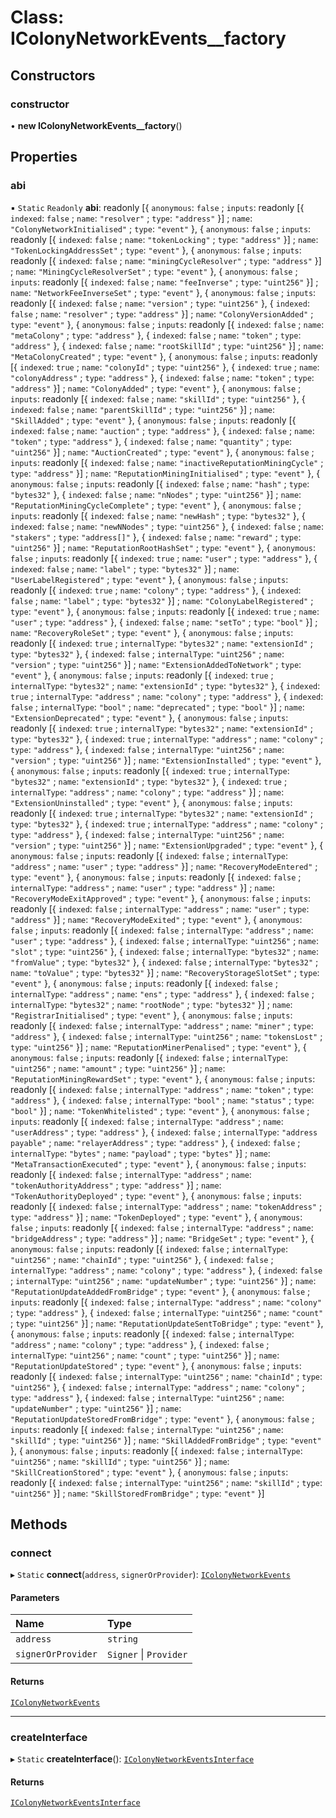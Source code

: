 # Class: IColonyNetworkEvents\_\_factory

## Constructors

### constructor

• **new IColonyNetworkEvents__factory**()

## Properties

### abi

▪ `Static` `Readonly` **abi**: readonly [{ `anonymous`: ``false`` ; `inputs`: readonly [{ `indexed`: ``false`` ; `name`: ``"resolver"`` ; `type`: ``"address"``  }] ; `name`: ``"ColonyNetworkInitialised"`` ; `type`: ``"event"``  }, { `anonymous`: ``false`` ; `inputs`: readonly [{ `indexed`: ``false`` ; `name`: ``"tokenLocking"`` ; `type`: ``"address"``  }] ; `name`: ``"TokenLockingAddressSet"`` ; `type`: ``"event"``  }, { `anonymous`: ``false`` ; `inputs`: readonly [{ `indexed`: ``false`` ; `name`: ``"miningCycleResolver"`` ; `type`: ``"address"``  }] ; `name`: ``"MiningCycleResolverSet"`` ; `type`: ``"event"``  }, { `anonymous`: ``false`` ; `inputs`: readonly [{ `indexed`: ``false`` ; `name`: ``"feeInverse"`` ; `type`: ``"uint256"``  }] ; `name`: ``"NetworkFeeInverseSet"`` ; `type`: ``"event"``  }, { `anonymous`: ``false`` ; `inputs`: readonly [{ `indexed`: ``false`` ; `name`: ``"version"`` ; `type`: ``"uint256"``  }, { `indexed`: ``false`` ; `name`: ``"resolver"`` ; `type`: ``"address"``  }] ; `name`: ``"ColonyVersionAdded"`` ; `type`: ``"event"``  }, { `anonymous`: ``false`` ; `inputs`: readonly [{ `indexed`: ``false`` ; `name`: ``"metaColony"`` ; `type`: ``"address"``  }, { `indexed`: ``false`` ; `name`: ``"token"`` ; `type`: ``"address"``  }, { `indexed`: ``false`` ; `name`: ``"rootSkillId"`` ; `type`: ``"uint256"``  }] ; `name`: ``"MetaColonyCreated"`` ; `type`: ``"event"``  }, { `anonymous`: ``false`` ; `inputs`: readonly [{ `indexed`: ``true`` ; `name`: ``"colonyId"`` ; `type`: ``"uint256"``  }, { `indexed`: ``true`` ; `name`: ``"colonyAddress"`` ; `type`: ``"address"``  }, { `indexed`: ``false`` ; `name`: ``"token"`` ; `type`: ``"address"``  }] ; `name`: ``"ColonyAdded"`` ; `type`: ``"event"``  }, { `anonymous`: ``false`` ; `inputs`: readonly [{ `indexed`: ``false`` ; `name`: ``"skillId"`` ; `type`: ``"uint256"``  }, { `indexed`: ``false`` ; `name`: ``"parentSkillId"`` ; `type`: ``"uint256"``  }] ; `name`: ``"SkillAdded"`` ; `type`: ``"event"``  }, { `anonymous`: ``false`` ; `inputs`: readonly [{ `indexed`: ``false`` ; `name`: ``"auction"`` ; `type`: ``"address"``  }, { `indexed`: ``false`` ; `name`: ``"token"`` ; `type`: ``"address"``  }, { `indexed`: ``false`` ; `name`: ``"quantity"`` ; `type`: ``"uint256"``  }] ; `name`: ``"AuctionCreated"`` ; `type`: ``"event"``  }, { `anonymous`: ``false`` ; `inputs`: readonly [{ `indexed`: ``false`` ; `name`: ``"inactiveReputationMiningCycle"`` ; `type`: ``"address"``  }] ; `name`: ``"ReputationMiningInitialised"`` ; `type`: ``"event"``  }, { `anonymous`: ``false`` ; `inputs`: readonly [{ `indexed`: ``false`` ; `name`: ``"hash"`` ; `type`: ``"bytes32"``  }, { `indexed`: ``false`` ; `name`: ``"nNodes"`` ; `type`: ``"uint256"``  }] ; `name`: ``"ReputationMiningCycleComplete"`` ; `type`: ``"event"``  }, { `anonymous`: ``false`` ; `inputs`: readonly [{ `indexed`: ``false`` ; `name`: ``"newHash"`` ; `type`: ``"bytes32"``  }, { `indexed`: ``false`` ; `name`: ``"newNNodes"`` ; `type`: ``"uint256"``  }, { `indexed`: ``false`` ; `name`: ``"stakers"`` ; `type`: ``"address[]"``  }, { `indexed`: ``false`` ; `name`: ``"reward"`` ; `type`: ``"uint256"``  }] ; `name`: ``"ReputationRootHashSet"`` ; `type`: ``"event"``  }, { `anonymous`: ``false`` ; `inputs`: readonly [{ `indexed`: ``true`` ; `name`: ``"user"`` ; `type`: ``"address"``  }, { `indexed`: ``false`` ; `name`: ``"label"`` ; `type`: ``"bytes32"``  }] ; `name`: ``"UserLabelRegistered"`` ; `type`: ``"event"``  }, { `anonymous`: ``false`` ; `inputs`: readonly [{ `indexed`: ``true`` ; `name`: ``"colony"`` ; `type`: ``"address"``  }, { `indexed`: ``false`` ; `name`: ``"label"`` ; `type`: ``"bytes32"``  }] ; `name`: ``"ColonyLabelRegistered"`` ; `type`: ``"event"``  }, { `anonymous`: ``false`` ; `inputs`: readonly [{ `indexed`: ``true`` ; `name`: ``"user"`` ; `type`: ``"address"``  }, { `indexed`: ``false`` ; `name`: ``"setTo"`` ; `type`: ``"bool"``  }] ; `name`: ``"RecoveryRoleSet"`` ; `type`: ``"event"``  }, { `anonymous`: ``false`` ; `inputs`: readonly [{ `indexed`: ``true`` ; `internalType`: ``"bytes32"`` ; `name`: ``"extensionId"`` ; `type`: ``"bytes32"``  }, { `indexed`: ``false`` ; `internalType`: ``"uint256"`` ; `name`: ``"version"`` ; `type`: ``"uint256"``  }] ; `name`: ``"ExtensionAddedToNetwork"`` ; `type`: ``"event"``  }, { `anonymous`: ``false`` ; `inputs`: readonly [{ `indexed`: ``true`` ; `internalType`: ``"bytes32"`` ; `name`: ``"extensionId"`` ; `type`: ``"bytes32"``  }, { `indexed`: ``true`` ; `internalType`: ``"address"`` ; `name`: ``"colony"`` ; `type`: ``"address"``  }, { `indexed`: ``false`` ; `internalType`: ``"bool"`` ; `name`: ``"deprecated"`` ; `type`: ``"bool"``  }] ; `name`: ``"ExtensionDeprecated"`` ; `type`: ``"event"``  }, { `anonymous`: ``false`` ; `inputs`: readonly [{ `indexed`: ``true`` ; `internalType`: ``"bytes32"`` ; `name`: ``"extensionId"`` ; `type`: ``"bytes32"``  }, { `indexed`: ``true`` ; `internalType`: ``"address"`` ; `name`: ``"colony"`` ; `type`: ``"address"``  }, { `indexed`: ``false`` ; `internalType`: ``"uint256"`` ; `name`: ``"version"`` ; `type`: ``"uint256"``  }] ; `name`: ``"ExtensionInstalled"`` ; `type`: ``"event"``  }, { `anonymous`: ``false`` ; `inputs`: readonly [{ `indexed`: ``true`` ; `internalType`: ``"bytes32"`` ; `name`: ``"extensionId"`` ; `type`: ``"bytes32"``  }, { `indexed`: ``true`` ; `internalType`: ``"address"`` ; `name`: ``"colony"`` ; `type`: ``"address"``  }] ; `name`: ``"ExtensionUninstalled"`` ; `type`: ``"event"``  }, { `anonymous`: ``false`` ; `inputs`: readonly [{ `indexed`: ``true`` ; `internalType`: ``"bytes32"`` ; `name`: ``"extensionId"`` ; `type`: ``"bytes32"``  }, { `indexed`: ``true`` ; `internalType`: ``"address"`` ; `name`: ``"colony"`` ; `type`: ``"address"``  }, { `indexed`: ``false`` ; `internalType`: ``"uint256"`` ; `name`: ``"version"`` ; `type`: ``"uint256"``  }] ; `name`: ``"ExtensionUpgraded"`` ; `type`: ``"event"``  }, { `anonymous`: ``false`` ; `inputs`: readonly [{ `indexed`: ``false`` ; `internalType`: ``"address"`` ; `name`: ``"user"`` ; `type`: ``"address"``  }] ; `name`: ``"RecoveryModeEntered"`` ; `type`: ``"event"``  }, { `anonymous`: ``false`` ; `inputs`: readonly [{ `indexed`: ``false`` ; `internalType`: ``"address"`` ; `name`: ``"user"`` ; `type`: ``"address"``  }] ; `name`: ``"RecoveryModeExitApproved"`` ; `type`: ``"event"``  }, { `anonymous`: ``false`` ; `inputs`: readonly [{ `indexed`: ``false`` ; `internalType`: ``"address"`` ; `name`: ``"user"`` ; `type`: ``"address"``  }] ; `name`: ``"RecoveryModeExited"`` ; `type`: ``"event"``  }, { `anonymous`: ``false`` ; `inputs`: readonly [{ `indexed`: ``false`` ; `internalType`: ``"address"`` ; `name`: ``"user"`` ; `type`: ``"address"``  }, { `indexed`: ``false`` ; `internalType`: ``"uint256"`` ; `name`: ``"slot"`` ; `type`: ``"uint256"``  }, { `indexed`: ``false`` ; `internalType`: ``"bytes32"`` ; `name`: ``"fromValue"`` ; `type`: ``"bytes32"``  }, { `indexed`: ``false`` ; `internalType`: ``"bytes32"`` ; `name`: ``"toValue"`` ; `type`: ``"bytes32"``  }] ; `name`: ``"RecoveryStorageSlotSet"`` ; `type`: ``"event"``  }, { `anonymous`: ``false`` ; `inputs`: readonly [{ `indexed`: ``false`` ; `internalType`: ``"address"`` ; `name`: ``"ens"`` ; `type`: ``"address"``  }, { `indexed`: ``false`` ; `internalType`: ``"bytes32"`` ; `name`: ``"rootNode"`` ; `type`: ``"bytes32"``  }] ; `name`: ``"RegistrarInitialised"`` ; `type`: ``"event"``  }, { `anonymous`: ``false`` ; `inputs`: readonly [{ `indexed`: ``false`` ; `internalType`: ``"address"`` ; `name`: ``"miner"`` ; `type`: ``"address"``  }, { `indexed`: ``false`` ; `internalType`: ``"uint256"`` ; `name`: ``"tokensLost"`` ; `type`: ``"uint256"``  }] ; `name`: ``"ReputationMinerPenalised"`` ; `type`: ``"event"``  }, { `anonymous`: ``false`` ; `inputs`: readonly [{ `indexed`: ``false`` ; `internalType`: ``"uint256"`` ; `name`: ``"amount"`` ; `type`: ``"uint256"``  }] ; `name`: ``"ReputationMiningRewardSet"`` ; `type`: ``"event"``  }, { `anonymous`: ``false`` ; `inputs`: readonly [{ `indexed`: ``false`` ; `internalType`: ``"address"`` ; `name`: ``"token"`` ; `type`: ``"address"``  }, { `indexed`: ``false`` ; `internalType`: ``"bool"`` ; `name`: ``"status"`` ; `type`: ``"bool"``  }] ; `name`: ``"TokenWhitelisted"`` ; `type`: ``"event"``  }, { `anonymous`: ``false`` ; `inputs`: readonly [{ `indexed`: ``false`` ; `internalType`: ``"address"`` ; `name`: ``"userAddress"`` ; `type`: ``"address"``  }, { `indexed`: ``false`` ; `internalType`: ``"address payable"`` ; `name`: ``"relayerAddress"`` ; `type`: ``"address"``  }, { `indexed`: ``false`` ; `internalType`: ``"bytes"`` ; `name`: ``"payload"`` ; `type`: ``"bytes"``  }] ; `name`: ``"MetaTransactionExecuted"`` ; `type`: ``"event"``  }, { `anonymous`: ``false`` ; `inputs`: readonly [{ `indexed`: ``false`` ; `internalType`: ``"address"`` ; `name`: ``"tokenAuthorityAddress"`` ; `type`: ``"address"``  }] ; `name`: ``"TokenAuthorityDeployed"`` ; `type`: ``"event"``  }, { `anonymous`: ``false`` ; `inputs`: readonly [{ `indexed`: ``false`` ; `internalType`: ``"address"`` ; `name`: ``"tokenAddress"`` ; `type`: ``"address"``  }] ; `name`: ``"TokenDeployed"`` ; `type`: ``"event"``  }, { `anonymous`: ``false`` ; `inputs`: readonly [{ `indexed`: ``false`` ; `internalType`: ``"address"`` ; `name`: ``"bridgeAddress"`` ; `type`: ``"address"``  }] ; `name`: ``"BridgeSet"`` ; `type`: ``"event"``  }, { `anonymous`: ``false`` ; `inputs`: readonly [{ `indexed`: ``false`` ; `internalType`: ``"uint256"`` ; `name`: ``"chainId"`` ; `type`: ``"uint256"``  }, { `indexed`: ``false`` ; `internalType`: ``"address"`` ; `name`: ``"colony"`` ; `type`: ``"address"``  }, { `indexed`: ``false`` ; `internalType`: ``"uint256"`` ; `name`: ``"updateNumber"`` ; `type`: ``"uint256"``  }] ; `name`: ``"ReputationUpdateAddedFromBridge"`` ; `type`: ``"event"``  }, { `anonymous`: ``false`` ; `inputs`: readonly [{ `indexed`: ``false`` ; `internalType`: ``"address"`` ; `name`: ``"colony"`` ; `type`: ``"address"``  }, { `indexed`: ``false`` ; `internalType`: ``"uint256"`` ; `name`: ``"count"`` ; `type`: ``"uint256"``  }] ; `name`: ``"ReputationUpdateSentToBridge"`` ; `type`: ``"event"``  }, { `anonymous`: ``false`` ; `inputs`: readonly [{ `indexed`: ``false`` ; `internalType`: ``"address"`` ; `name`: ``"colony"`` ; `type`: ``"address"``  }, { `indexed`: ``false`` ; `internalType`: ``"uint256"`` ; `name`: ``"count"`` ; `type`: ``"uint256"``  }] ; `name`: ``"ReputationUpdateStored"`` ; `type`: ``"event"``  }, { `anonymous`: ``false`` ; `inputs`: readonly [{ `indexed`: ``false`` ; `internalType`: ``"uint256"`` ; `name`: ``"chainId"`` ; `type`: ``"uint256"``  }, { `indexed`: ``false`` ; `internalType`: ``"address"`` ; `name`: ``"colony"`` ; `type`: ``"address"``  }, { `indexed`: ``false`` ; `internalType`: ``"uint256"`` ; `name`: ``"updateNumber"`` ; `type`: ``"uint256"``  }] ; `name`: ``"ReputationUpdateStoredFromBridge"`` ; `type`: ``"event"``  }, { `anonymous`: ``false`` ; `inputs`: readonly [{ `indexed`: ``false`` ; `internalType`: ``"uint256"`` ; `name`: ``"skillId"`` ; `type`: ``"uint256"``  }] ; `name`: ``"SkillAddedFromBridge"`` ; `type`: ``"event"``  }, { `anonymous`: ``false`` ; `inputs`: readonly [{ `indexed`: ``false`` ; `internalType`: ``"uint256"`` ; `name`: ``"skillId"`` ; `type`: ``"uint256"``  }] ; `name`: ``"SkillCreationStored"`` ; `type`: ``"event"``  }, { `anonymous`: ``false`` ; `inputs`: readonly [{ `indexed`: ``false`` ; `internalType`: ``"uint256"`` ; `name`: ``"skillId"`` ; `type`: ``"uint256"``  }] ; `name`: ``"SkillStoredFromBridge"`` ; `type`: ``"event"``  }]

## Methods

### connect

▸ `Static` **connect**(`address`, `signerOrProvider`): [`IColonyNetworkEvents`](../interfaces/ColonyNetworkEvents.IColonyNetworkEvents.md)

#### Parameters

| Name | Type |
| :------ | :------ |
| `address` | `string` |
| `signerOrProvider` | `Signer` \| `Provider` |

#### Returns

[`IColonyNetworkEvents`](../interfaces/ColonyNetworkEvents.IColonyNetworkEvents.md)

___

### createInterface

▸ `Static` **createInterface**(): [`IColonyNetworkEventsInterface`](../interfaces/ColonyNetworkEvents.IColonyNetworkEventsInterface.md)

#### Returns

[`IColonyNetworkEventsInterface`](../interfaces/ColonyNetworkEvents.IColonyNetworkEventsInterface.md)
